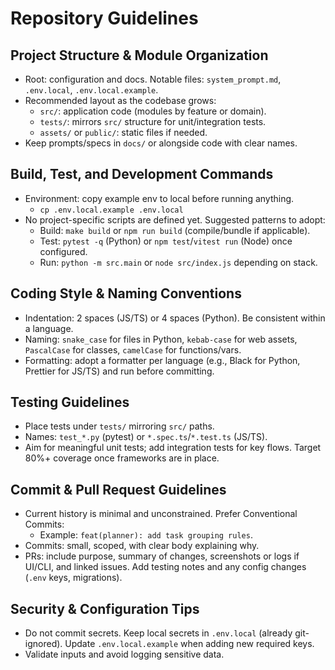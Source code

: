 # Repository Guidelines

## Project Structure & Module Organization
- Root: configuration and docs. Notable files: `system_prompt.md`, `.env.local`, `.env.local.example`.
- Recommended layout as the codebase grows:
  - `src/`: application code (modules by feature or domain).
  - `tests/`: mirrors `src/` structure for unit/integration tests.
  - `assets/` or `public/`: static files if needed.
- Keep prompts/specs in `docs/` or alongside code with clear names.

## Build, Test, and Development Commands
- Environment: copy example env to local before running anything.
  - `cp .env.local.example .env.local`
- No project-specific scripts are defined yet. Suggested patterns to adopt:
  - Build: `make build` or `npm run build` (compile/bundle if applicable).
  - Test: `pytest -q` (Python) or `npm test`/`vitest run` (Node) once configured.
  - Run: `python -m src.main` or `node src/index.js` depending on stack.

## Coding Style & Naming Conventions
- Indentation: 2 spaces (JS/TS) or 4 spaces (Python). Be consistent within a language.
- Naming: `snake_case` for files in Python, `kebab-case` for web assets, `PascalCase` for classes, `camelCase` for functions/vars.
- Formatting: adopt a formatter per language (e.g., Black for Python, Prettier for JS/TS) and run before committing.

## Testing Guidelines
- Place tests under `tests/` mirroring `src/` paths.
- Names: `test_*.py` (pytest) or `*.spec.ts`/`*.test.ts` (JS/TS).
- Aim for meaningful unit tests; add integration tests for key flows. Target 80%+ coverage once frameworks are in place.

## Commit & Pull Request Guidelines
- Current history is minimal and unconstrained. Prefer Conventional Commits:
  - Example: `feat(planner): add task grouping rules`.
- Commits: small, scoped, with clear body explaining why.
- PRs: include purpose, summary of changes, screenshots or logs if UI/CLI, and linked issues. Add testing notes and any config changes (`.env` keys, migrations).

## Security & Configuration Tips
- Do not commit secrets. Keep local secrets in `.env.local` (already git-ignored). Update `.env.local.example` when adding new required keys.
- Validate inputs and avoid logging sensitive data.
